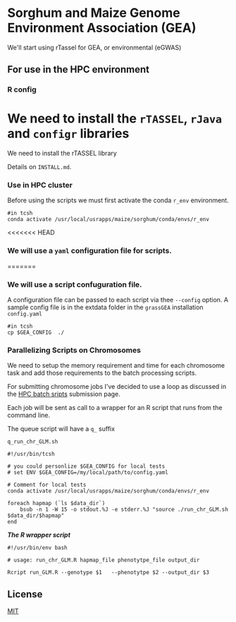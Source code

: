 # Sorghum and Maize Genome Environment Association (GEA)

We'll start using rTassel for GEA, or environmental (eGWAS)

## For use in the HPC environment

### R config


We need to install the `rTASSEL`, `rJava`  and `configr` libraries 
=======
We need to install the rTASSEL library 

Details on `INSTALL.md`.

### Use in HPC cluster

Before using the scripts we must first activate the conda `r_env` environment.

```{bash}
#in tcsh
conda activate /usr/local/usrapps/maize/sorghum/conda/envs/r_env
```

<<<<<<< HEAD
### We will use a `yaml` configuration file for scripts.
=======
### We will use a script confuguration file.

A configuration file can be passed to each script via thee `--config` option.
A sample config file is in the extdata folder in the `grassGEA` installation `config.yaml` 

```{bash}
#in tcsh
cp $GEA_CONFIG  ./
```

### Parallelizing Scripts on Chromosomes

We need to setup the memory requirement and time for each chromosome task
and add those requirements to the batch processing scripts.

For submitting chromosome jobs I've decided to use a loop
as discussed in the [HPC batch sripts](https://projects.ncsu.edu/hpc/Documents/lsf_scripts.php) submission page.

Each job will be sent as call to a wrapper for an R script that runs from the command line.

The queue script will have a `q_` suffix

`q_run_chr_GLM.sh`

```{bash}
#!/usr/bin/tcsh

# you could personlize $GEA_CONFIG for local tests
# set ENV $GEA_CONFIG=/my/local/path/to/config.yaml

# Comment for local tests
conda activate /usr/local/usrapps/maize/sorghum/conda/envs/r_env

foreach hapmap (`ls $data_dir`)
    bsub -n 1 -W 15 -o stdout.%J -e stderr.%J "source ./run_chr_GLM.sh $data_dir/$hapmap"
end
```
***The R wrapper script***

```{bash}
#!/usr/bin/env bash

# usage: run_chr_GLM.R hapmap_file phenotytpe_file output_dir

Rcript run_GLM.R --genotype $1   --phenotytpe $2 --output_dir $3

```

## License
[MIT](https://choosealicense.com/licenses/mit/)
